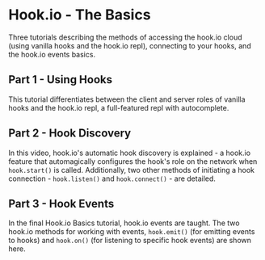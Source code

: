 # Hook.io - The Basics
  Three tutorials describing the methods of accessing the hook.io cloud (using vanilla hooks and the hook.io repl), connecting to your hooks, and the hook.io events basics.

## Part 1 - Using Hooks
This tutorial differentiates between the client and server roles of vanilla hooks and the hook.io repl, a full-featured repl with autocomplete.

## Part 2 - Hook Discovery
In this video, hook.io's automatic hook discovery is explained - a hook.io feature that automagically configures the hook's role on the network when `hook.start()` is called.  Additionally, two other methods of initiating a hook connection - `hook.listen()` and `hook.connect()` - are detailed.

## Part 3 - Hook Events
In the final Hook.io Basics tutorial, hook.io events are taught.  The two hook.io methods for working with events, `hook.emit()` (for emitting events to hooks) and `hook.on()` (for listening to specific hook events) are shown here.